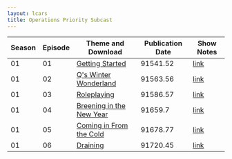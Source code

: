 ```yaml
---
layout: lcars
title: Operations Priority Subcast
---
```


| Season	| Episode		| Theme	and Download					| Publication Date 	| Show Notes		|
|-----------|---------------|---------------------------------------|-------------------|-------------------|
| 01		| 01			| [Getting Started][s01e01-dl]		 	| 91541.52			| [link][s01e01-n]	|
| 01		| 02			| [Q's Winter Wonderland][s01e02-dl] 	| 91563.56			| [link][s01e02-n] |
| 01		| 03			| [Roleplaying][s01e03-dl]			 	| 91586.57			| [link][s01e03-n] |
| 01		| 04			| [Breening in the New Year][s01e04-dl]	| 91659.7			| [link][s01e04-n] |
| 01		| 05			| [Coming in From the Cold][s01e05-dl] 	| 91678.77			| [link][s01e05-n] |
| 01		| 06			| [Draining][s01e06-dl]					| 91720.45			| [link][s01e06-n] |




<!-- References -->

[s01e01-dl]: https://s.yunio.com/3DeS7d
[s01e02-dl]: https://s.yunio.com/aAceoe
[s01e03-dl]: https://s.yunio.com/J3ncmq
[s01e04-dl]: https://s.yunio.com/aC87Tl
[s01e05-dl]: https://s.yunio.com/JByo2d
[s01e06-dl]: https://s.yunio.com/A2xQ1v

[s01e01-n]: http://pastebin.com/nfshNXfW
[s01e02-n]: http://pastebin.com/Gjtn8krm
[s01e03-n]: http://pastebin.com/Tm8b7puq
[s01e04-n]: http://pastebin.com/zq5E7Jng
[s01e05-n]: #
[s01e06-n]: #